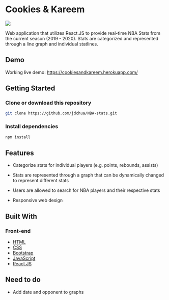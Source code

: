# Cookies & Kareem
<img src="https://i1.lensdump.com/i/jgZ9MQ.png">

Web application that utilizes React.JS to provide real-time NBA Stats from the current season (2019 - 2020). Stats are categorized and represented through a line graph and individual statlines.

## Demo
Working live demo: https://cookiesandkareem.herokuapp.com/

## Getting Started

### Clone or download this repository
```sh
git clone https://github.com/jdchua/NBA-stats.git
```

### Install dependencies
```sh
npm install
```

## Features

* Categorize stats for individual players (e.g. points, rebounds, assists)

* Stats are represented through a graph that can be dynamically changed to represent different stats
  
* Users are allowed to search for NBA players and their respective stats
 
* Responsive web design

## Built With
### Front-end
* [HTML](https://developer.mozilla.org/en-US/docs/Learn/HTML)
* [CSS](https://developer.mozilla.org/en-US/docs/Web/CSS/CSS3)
* [Bootstrap](https://getbootstrap.com/docs/3.3/)
* [JavaScript](https://developer.mozilla.org/en-US/docs/Web/JavaScript)
* [React.JS](https://reactjs.org/)


## Need to do
* Add date and opponent to graphs